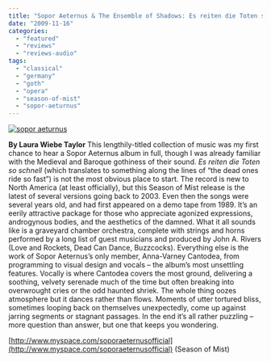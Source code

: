 ```yaml
---
title: "Sopor Aeternus & The Ensemble of Shadows: Es reiten die Toten so schnell (or The Vampyre Sucking at his Own Vein)"
date: "2009-11-16"
categories: 
  - "featured"
  - "reviews"
  - "reviews-audio"
tags: 
  - "classical"
  - "germany"
  - "goth"
  - "opera"
  - "season-of-mist"
  - "sopor-aeturnus"
---
```


[![sopor aeturnus](http://www.hellbound.ca/wp-content/uploads/2009/11/sopor-aeturnus.jpg "sopor aeturnus")](http://www.hellbound.ca/wp-content/uploads/2009/11/sopor-aeturnus.jpg)

**By Laura Wiebe Taylor** This lengthily-titled collection of music was my first chance to hear a Sopor Aeternus album in full, though I was already familiar with the Medieval and Baroque gothiness of their sound. _Es reiten die Toten so schnell_ (which translates to something along the lines of “the dead ones ride so fast”) is not the most obvious place to start. The record is new to North America (at least officially), but this Season of Mist release is the latest of several versions going back to 2003. Even then the songs were several years old, and had first appeared on a demo tape from 1989. It’s an eerily attractive package for those who appreciate agonized expressions, androgynous bodies, and the aesthetics of the damned. What it all sounds like is a graveyard chamber orchestra, complete with strings and horns performed by a long list of guest musicians and produced by John A. Rivers (Love and Rockets, Dead Can Dance, Buzzcocks). Everything else is the work of Sopor Aeternus’s only member, Anna-Varney Cantodea, from programming to visual design and vocals – the album’s most unsettling features. Vocally is where Cantodea covers the most ground, delivering a soothing, velvety serenade much of the time but often breaking into overwrought cries or the odd haunted shriek. The whole thing oozes atmosphere but it dances rather than flows. Moments of utter tortured bliss, sometimes looping back on themselves unexpectedly, come up against jarring segments or stagnant passages. In the end it’s all rather puzzling – more question than answer, but one that keeps you wondering.

[http://www.myspace.com/soporaeternusofficial](http://www.myspace.com/soporaeternusofficial) (Season of Mist)
